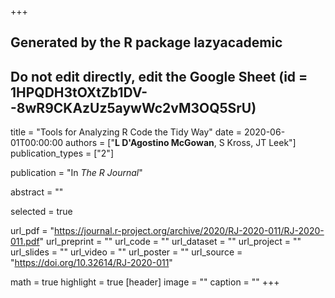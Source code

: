 +++
## Generated by the R package lazyacademic
## Do not edit directly, edit the Google Sheet (id = 1HPQDH3tOXtZb1DV--8wR9CKAzUz5aywWc2vM3OQ5SrU)

title = "Tools for Analyzing R Code the Tidy Way"
date = 2020-06-01T00:00:00
authors = ["**L D'Agostino McGowan**, S Kross, JT Leek"]
publication_types = ["2"]

publication = "In *The R Journal*"

abstract = ""

selected = true

url_pdf = "https://journal.r-project.org/archive/2020/RJ-2020-011/RJ-2020-011.pdf"
url_preprint = ""
url_code = ""
url_dataset = ""
url_project = ""
url_slides = ""
url_video = ""
url_poster = ""
url_source = "https://doi.org/10.32614/RJ-2020-011"

math = true
highlight = true
[header]
image = ""
caption = ""
+++
